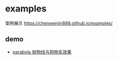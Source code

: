 # examples
案例展示 https://chenwenjin888.github.io/examples/

## demo
* [parabola 抛物线与购物车效果](https://unpkg.com/imagesloaded@4/imagesloaded.pkgd.min.js)